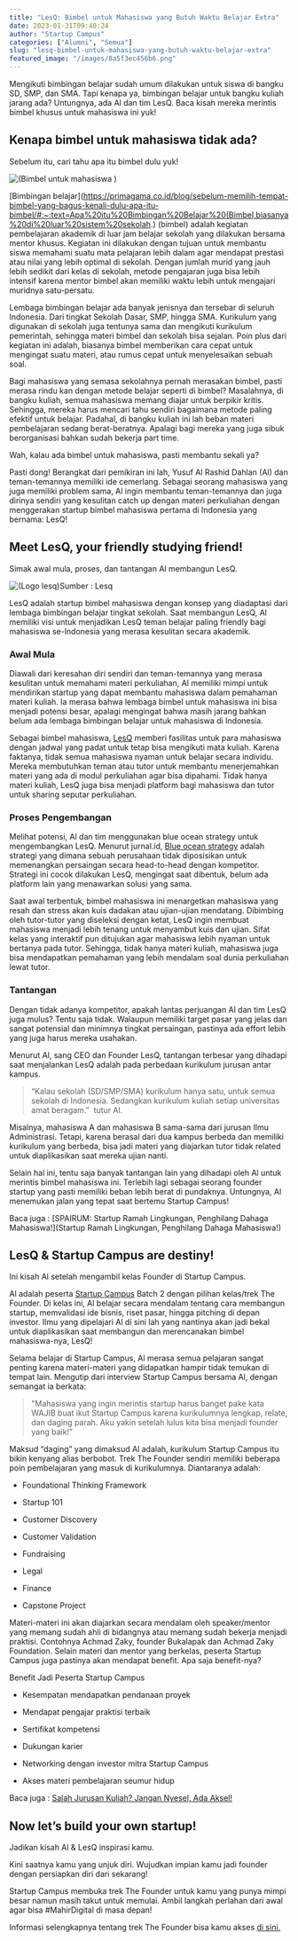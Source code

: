 ```yaml
---
title: "LesQ: Bimbel untuk Mahasiswa yang Butuh Waktu Belajar Extra"
date: 2023-01-31T09:40:24
author: "Startup Campus"
categories: ["Alumni", "Semua"]
slug: "lesq-bimbel-untuk-mahasiswa-yang-butuh-waktu-belajar-extra"
featured_image: "/images/8a5f3ec456b6.png"
---
```


Mengikuti bimbingan belajar sudah umum dilakukan untuk siswa di bangku SD, SMP, dan SMA. Tapi kenapa ya, bimbingan belajar untuk bangku kuliah jarang ada? Untungnya, ada Al dan tim LesQ. Baca kisah mereka merintis bimbel khusus untuk mahasiswa ini yuk!

## Kenapa bimbel untuk mahasiswa tidak ada?

Sebelum itu, cari tahu apa itu bimbel dulu yuk!

![(Bimbel untuk mahasiswa )](/uploads/2023/01/Untitled-design-8.png)

[Bimbingan belajar](https://primagama.co.id/blog/sebelum-memilih-tempat-bimbel-yang-bagus-kenali-dulu-apa-itu-bimbel/#:~:text=Apa%20itu%20Bimbingan%20Belajar%20(Bimbel,biasanya%20di%20luar%20sistem%20sekolah.) (bimbel) adalah kegiatan pembelajaran akademik di luar jam belajar sekolah yang dilakukan bersama mentor khusus. Kegiatan ini dilakukan dengan tujuan untuk membantu siswa memahami suatu mata pelajaran lebih dalam agar mendapat prestasi atau nilai yang lebih optimal di sekolah. Dengan jumlah murid yang jauh lebih sedikit dari kelas di sekolah, metode pengajaran juga bisa lebih intensif karena mentor bimbel akan memiliki waktu lebih untuk mengajari muridnya satu-persatu.

Lembaga bimbingan belajar ada banyak jenisnya dan tersebar di seluruh Indonesia. Dari tingkat Sekolah Dasar, SMP, hingga SMA. Kurikulum yang digunakan di sekolah juga tentunya sama dan mengikuti kurikulum pemerintah, sehingga materi bimbel dan sekolah bisa sejalan. Poin plus dari kegiatan ini adalah, biasanya bimbel memberikan cara cepat untuk mengingat suatu materi, atau rumus cepat untuk menyelesaikan sebuah soal.

Bagi mahasiswa yang semasa sekolahnya pernah merasakan bimbel, pasti merasa rindu kan dengan metode belajar seperti di bimbel? Masalahnya, di bangku kuliah, semua mahasiswa memang diajar untuk berpikir kritis. Sehingga, mereka harus mencari tahu sendiri bagaimana metode paling efektif untuk belajar. Padahal, di bangku kuliah ini lah beban materi pembelajaran sedang berat-beratnya. Apalagi bagi mereka yang juga sibuk berorganisasi bahkan sudah bekerja part time.

Wah, kalau ada bimbel untuk mahasiswa, pasti membantu sekali ya?

Pasti dong! Berangkat dari pemikiran ini lah, Yusuf Al Rashid Dahlan (Al) dan teman-temannya memiliki ide cemerlang. Sebagai seorang mahasiswa yang juga memiliki problem sama, Al ingin membantu teman-temannya dan juga dirinya sendiri yang kesulitan catch up dengan materi perkuliahan dengan menggerakan startup bimbel mahasiswa pertama di Indonesia yang bernama: LesQ!

## Meet LesQ, your friendly studying friend!

Simak awal mula, proses, dan tantangan Al membangun LesQ.

![(Logo lesq)](/uploads/2023/01/Untitled-design-9.png)Sumber : Lesq

LesQ adalah startup bimbel mahasiswa dengan konsep yang diadaptasi dari lembaga bimbingan belajar tingkat sekolah. Saat membangun LesQ, Al memiliki visi untuk menjadikan LesQ teman belajar paling friendly bagi mahasiswa se-lndonesia yang merasa kesulitan secara akademik.

### Awal Mula 

Diawali dari keresahan diri sendiri dan teman-temannya yang merasa kesulitan untuk memahami materi perkuliahan, Al memiliki mimpi untuk mendirikan startup yang dapat membantu mahasiswa dalam pemahaman materi kuliah. Ia merasa bahwa lembaga bimbel untuk mahasiswa ini bisa menjadi potensi besar, apalagi mengingat bahwa masih jarang bahkan belum ada lembaga bimbingan belajar untuk mahasiswa di Indonesia.

Sebagai bimbel mahasiswa, [LesQ](https://www.instagram.com/officiallesq/) memberi fasilitas untuk para mahasiswa dengan jadwal yang padat untuk tetap bisa mengikuti mata kuliah. Karena faktanya, tidak semua mahasiswa nyaman untuk belajar secara individu. Mereka membutuhkan teman atau tutor untuk membantu menerjemahkan materi yang ada di modul perkuliahan agar bisa dipahami. Tidak hanya materi kuliah, LesQ juga bisa menjadi platform bagi mahasiswa dan tutor untuk sharing seputar perkuliahan.

### Proses Pengembangan

Melihat potensi, Al dan tim menggunakan blue ocean strategy untuk mengembangkan LesQ. Menurut jurnal.id, [Blue ocean strategy](https://www.jurnal.id/id/blog/blue-ocean-strategy/) adalah strategi yang dimana sebuah perusahaan tidak diposisikan untuk memenangkan persaingan secara head-to-head dengan kompetitor. Strategi ini cocok dilakukan LesQ, mengingat saat dibentuk, belum ada platform lain yang menawarkan solusi yang sama.

Saat awal terbentuk, bimbel mahasiswa ini menargetkan mahasiswa yang resah dan stress akan kuis dadakan atau ujian-ujian mendatang. Dibimbing oleh tutor-tutor yang diseleksi dengan ketat, LesQ ingin membuat mahasiswa menjadi lebih tenang untuk menyambut kuis dan ujian. Sifat kelas yang interaktif pun ditujukan agar mahasiswa lebih nyaman untuk bertanya pada tutor. Sehingga, tidak hanya materi kuliah, mahasiswa juga bisa mendapatkan pemahaman yang lebih mendalam soal dunia perkuliahan lewat tutor.

### Tantangan

Dengan tidak adanya kompetitor, apakah lantas perjuangan Al dan tim LesQ juga mulus? Tentu saja tidak. Walaupun memiliki target pasar yang jelas dan sangat potensial dan minimnya tingkat persaingan, pastinya ada effort lebih yang juga harus mereka usahakan.

Menurut Al, sang CEO dan Founder LesQ, tantangan terbesar yang dihadapi saat menjalankan LesQ adalah pada perbedaan kurikulum jurusan antar kampus.

> “Kalau sekolah (SD/SMP/SMA) kurikulum hanya satu, untuk semua sekolah di Indonesia. Sedangkan kurikulum kuliah setiap universitas amat beragam.”  tutur Al.

Misalnya, mahasiswa A dan mahasiswa B sama-sama dari jurusan Ilmu Administrasi. Tetapi, karena berasal dari dua kampus berbeda dan memiliki kurikulum yang berbeda, bisa jadi materi yang diajarkan tutor tidak related untuk diaplikasikan saat mereka ujian nanti.

Selain hal ini, tentu saja banyak tantangan lain yang dihadapi oleh Al untuk merintis bimbel mahasiswa ini. Terlebih lagi sebagai seorang founder startup yang pasti memiliki beban lebih berat di pundaknya. Untungnya, Al menemukan jalan yang tepat saat bertemu Startup Campus!

Baca juga : [SPAIRUM: Startup Ramah Lingkungan, Penghilang Dahaga Mahasiswa!](Startup Ramah Lingkungan, Penghilang Dahaga Mahasiswa!)

## LesQ & Startup Campus are destiny!

Ini kisah Al setelah mengambil kelas Founder di Startup Campus.

Al adalah peserta [Startup Campus](https://startupcampus.id/) Batch 2 dengan pilihan kelas/trek The Founder. Di kelas ini, Al belajar secara mendalam tentang cara membangun startup, memvalidasi ide bisnis, riset pasar, hingga pitching di depan investor. Ilmu yang dipelajari Al di sini lah yang nantinya akan jadi bekal untuk diaplikasikan saat membangun dan merencanakan bimbel mahasiswa-nya, LesQ!

Selama belajar di Startup Campus, Al merasa semua pelajaran sangat penting karena materi-materi yang didapatkan hampir tidak temukan di tempat lain. Mengutip dari interview Startup Campus bersama Al, dengan semangat ia berkata:

> "Mahasiswa yang ingin merintis startup harus banget pake kata WAJIB buat ikut Startup Campus karena kurikulumnya lengkap, relate, dan daging parah. Aku yakin setelah lulus kita bisa menjadi founder yang baik!”

Maksud “daging” yang dimaksud Al adalah, kurikulum Startup Campus itu bikin kenyang alias berbobot. Trek The Founder sendiri memiliki beberapa poin pembelajaran yang masuk di kurikulumnya. Diantaranya adalah:

- Foundational Thinking Framework

- Startup 101

- Customer Discovery

- Customer Validation

- Fundraising

- Legal

- Finance

- Capstone Project

Materi-materi ini akan diajarkan secara mendalam oleh speaker/mentor yang memang sudah ahli di bidangnya atau memang sudah bekerja menjadi praktisi. Contohnya Achmad Zaky, founder Bukalapak dan Achmad Zaky Foundation. Selain materi dan mentor yang berkelas, peserta Startup Campus juga pastinya akan mendapat benefit. Apa saja benefit-nya?

Benefit Jadi Peserta Startup Campus

- Kesempatan mendapatkan pendanaan proyek

- Mendapat pengajar praktisi terbaik

- Sertifikat kompetensi

- Dukungan karier

- Networking dengan investor mitra Startup Campus

- Akses materi pembelajaran seumur hidup

Baca juga : [Salah Jurusan Kuliah? Jangan Nyesel, Ada Aksel!](https://startupcampus.id/blog/salah-jurusan-kuliah-jangan-nyesel-ada-aksel/)

## Now let’s build your own startup!

Jadikan kisah Al & LesQ inspirasi kamu.

Kini saatnya kamu yang unjuk diri. Wujudkan impian kamu jadi founder dengan persiapkan diri dari sekarang!

Startup Campus membuka trek The Founder untuk kamu yang punya mimpi besar namun masih takut untuk memulai. Ambil langkah perlahan dari awal agar bisa #MahirDigital di masa depan!

Informasi selengkapnya tentang trek The Founder bisa kamu akses [di sini.](https://startupcampus.id/track/the-founder)